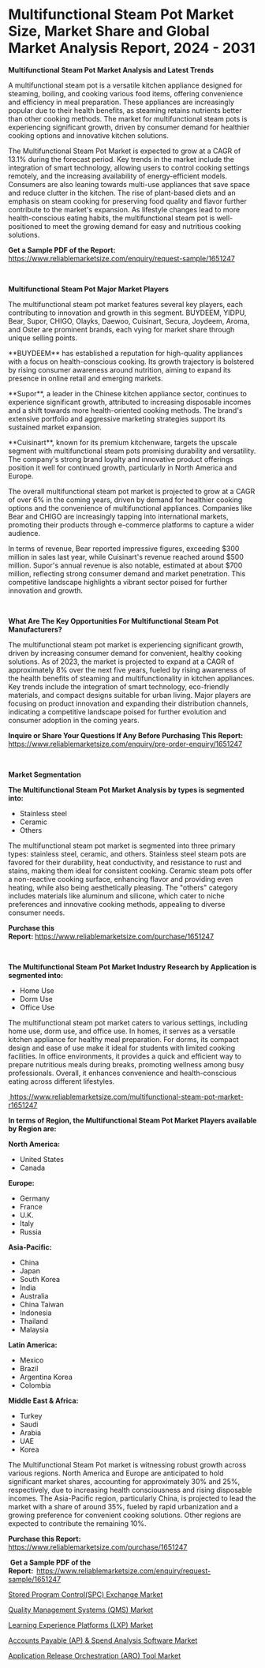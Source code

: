 <p><h1>Multifunctional Steam Pot Market Size, Market Share and Global Market Analysis Report, 2024 - 2031</h1></p><p><strong>Multifunctional Steam Pot Market Analysis and Latest Trends</strong></p>
<p><p>A multifunctional steam pot is a versatile kitchen appliance designed for steaming, boiling, and cooking various food items, offering convenience and efficiency in meal preparation. These appliances are increasingly popular due to their health benefits, as steaming retains nutrients better than other cooking methods. The market for multifunctional steam pots is experiencing significant growth, driven by consumer demand for healthier cooking options and innovative kitchen solutions.</p><p>The Multifunctional Steam Pot Market is expected to grow at a CAGR of 13.1% during the forecast period. Key trends in the market include the integration of smart technology, allowing users to control cooking settings remotely, and the increasing availability of energy-efficient models. Consumers are also leaning towards multi-use appliances that save space and reduce clutter in the kitchen. The rise of plant-based diets and an emphasis on steam cooking for preserving food quality and flavor further contribute to the market's expansion. As lifestyle changes lead to more health-conscious eating habits, the multifunctional steam pot is well-positioned to meet the growing demand for easy and nutritious cooking solutions.</p></p>
<p><strong>Get a Sample PDF of the Report:&nbsp;</strong> <a href="https://www.reliablemarketsize.com/enquiry/request-sample/1651247?utm_campaign=1133&utm_medium=2&utm_source=Github&utm_content=ia&utm_term=08122024&utm_id=multifunctional-steam-pot">https://www.reliablemarketsize.com/enquiry/request-sample/1651247</a></p>
<p>&nbsp;</p>
<p><strong>Multifunctional Steam Pot Major Market Players</strong></p>
<p><p>The multifunctional steam pot market features several key players, each contributing to innovation and growth in this segment. BUYDEEM, YIDPU, Bear, Supor, CHIGO, Olayks, Daewoo, Cuisinart, Secura, Joydeem, Aroma, and Oster are prominent brands, each vying for market share through unique selling points.</p><p>**BUYDEEM** has established a reputation for high-quality appliances with a focus on health-conscious cooking. Its growth trajectory is bolstered by rising consumer awareness around nutrition, aiming to expand its presence in online retail and emerging markets.</p><p>**Supor**, a leader in the Chinese kitchen appliance sector, continues to experience significant growth, attributed to increasing disposable incomes and a shift towards more health-oriented cooking methods. The brand's extensive portfolio and aggressive marketing strategies support its sustained market expansion.</p><p>**Cuisinart**, known for its premium kitchenware, targets the upscale segment with multifunctional steam pots promising durability and versatility. The company's strong brand loyalty and innovative product offerings position it well for continued growth, particularly in North America and Europe.</p><p>The overall multifunctional steam pot market is projected to grow at a CAGR of over 6% in the coming years, driven by demand for healthier cooking options and the convenience of multifunctional appliances. Companies like Bear and CHIGO are increasingly tapping into international markets, promoting their products through e-commerce platforms to capture a wider audience.</p><p>In terms of revenue, Bear reported impressive figures, exceeding $300 million in sales last year, while Cuisinart's revenue reached around $500 million. Supor's annual revenue is also notable, estimated at about $700 million, reflecting strong consumer demand and market penetration. This competitive landscape highlights a vibrant sector poised for further innovation and growth.</p></p>
<p>&nbsp;</p>
<p><strong>What Are The Key Opportunities For Multifunctional Steam Pot Manufacturers?</strong></p>
<p><p>The multifunctional steam pot market is experiencing significant growth, driven by increasing consumer demand for convenient, healthy cooking solutions. As of 2023, the market is projected to expand at a CAGR of approximately 8% over the next five years, fueled by rising awareness of the health benefits of steaming and multifunctionality in kitchen appliances. Key trends include the integration of smart technology, eco-friendly materials, and compact designs suitable for urban living. Major players are focusing on product innovation and expanding their distribution channels, indicating a competitive landscape poised for further evolution and consumer adoption in the coming years.</p></p>
<p><strong>Inquire or Share Your Questions If Any Before Purchasing This Report:</strong> <a href="https://www.reliablemarketsize.com/enquiry/pre-order-enquiry/1651247?utm_campaign=1133&utm_medium=2&utm_source=Github&utm_content=ia&utm_term=08122024&utm_id=multifunctional-steam-pot">https://www.reliablemarketsize.com/enquiry/pre-order-enquiry/1651247</a></p>
<p>&nbsp;</p>
<p><strong>Market Segmentation</strong></p>
<p><strong>The Multifunctional Steam Pot Market Analysis by types is segmented into:</strong></p>
<p><ul><li>Stainless steel</li><li>Ceramic</li><li>Others</li></ul></p>
<p><p>The multifunctional steam pot market is segmented into three primary types: stainless steel, ceramic, and others. Stainless steel steam pots are favored for their durability, heat conductivity, and resistance to rust and stains, making them ideal for consistent cooking. Ceramic steam pots offer a non-reactive cooking surface, enhancing flavor and providing even heating, while also being aesthetically pleasing. The "others" category includes materials like aluminum and silicone, which cater to niche preferences and innovative cooking methods, appealing to diverse consumer needs.</p></p>
<p><strong>Purchase this Report:&nbsp;</strong><a href="https://www.reliablemarketsize.com/purchase/1651247?utm_campaign=1133&utm_medium=2&utm_source=Github&utm_content=ia&utm_term=08122024&utm_id=multifunctional-steam-pot">https://www.reliablemarketsize.com/purchase/1651247</a></p>
<p>&nbsp;</p>
<p><strong>The Multifunctional Steam Pot Market Industry Research by Application is segmented into:</strong></p>
<p><ul><li>Home Use</li><li>Dorm Use</li><li>Office Use</li></ul></p>
<p><p>The multifunctional steam pot market caters to various settings, including home use, dorm use, and office use. In homes, it serves as a versatile kitchen appliance for healthy meal preparation. For dorms, its compact design and ease of use make it ideal for students with limited cooking facilities. In office environments, it provides a quick and efficient way to prepare nutritious meals during breaks, promoting wellness among busy professionals. Overall, it enhances convenience and health-conscious eating across different lifestyles.</p></p>
<p><a href="https://www.reliablemarketsize.com/multifunctional-steam-pot-market-r1651247?utm_campaign=1133&utm_medium=2&utm_source=Github&utm_content=ia&utm_term=08122024&utm_id=multifunctional-steam-pot">&nbsp;https://www.reliablemarketsize.com/multifunctional-steam-pot-market-r1651247</a></p>
<p><strong>In terms of Region, the Multifunctional Steam Pot Market Players available by Region are:</strong></p>
<p>
    <p> <strong> North America: </strong>
        <ul>
            <li>United States</li>
            <li>Canada</li>
        </ul>
        </p> 
    <p> <strong> Europe: </strong>
        <ul>
            <li>Germany</li>
            <li>France</li>
            <li>U.K.</li>
            <li>Italy</li>
            <li>Russia</li>
        </ul>
        </p> 
    <p> <strong> Asia-Pacific: </strong>
        <ul>
            <li>China</li>
            <li>Japan</li>
            <li>South Korea</li>
            <li>India</li>
            <li>Australia</li>
            <li>China Taiwan</li>
            <li>Indonesia</li>
            <li>Thailand</li>
            <li>Malaysia</li>
        </ul>
        </p> 
    <p> <strong> Latin America: </strong>
        <ul>
            <li>Mexico</li>
            <li>Brazil</li>
            <li>Argentina Korea</li>
            <li>Colombia</li>
        </ul>
        </p> 
    <p> <strong> Middle East & Africa: </strong>
        <ul>
            <li>Turkey</li>
            <li>Saudi</li>
            <li>Arabia</li>
            <li>UAE</li>
            <li>Korea</li>
        </ul>
    </p>
    </p>
<p><p>The Multifunctional Steam Pot market is witnessing robust growth across various regions. North America and Europe are anticipated to hold significant market shares, accounting for approximately 30% and 25%, respectively, due to increasing health consciousness and rising disposable incomes. The Asia-Pacific region, particularly China, is projected to lead the market with a share of around 35%, fueled by rapid urbanization and a growing preference for convenient cooking solutions. Other regions are expected to contribute the remaining 10%.</p></p>
<p><strong>Purchase this Report: </strong><a href="https://www.reliablemarketsize.com/purchase/1651247?utm_campaign=1133&utm_medium=2&utm_source=Github&utm_content=ia&utm_term=08122024&utm_id=multifunctional-steam-pot">https://www.reliablemarketsize.com/purchase/1651247</a></p>
<p>&nbsp;<strong>Get a Sample PDF of the Report:&nbsp;&nbsp;</strong><a href="https://www.reliablemarketsize.com/enquiry/request-sample/1651247?utm_campaign=1133&utm_medium=2&utm_source=Github&utm_content=ia&utm_term=08122024&utm_id=multifunctional-steam-pot">https://www.reliablemarketsize.com/enquiry/request-sample/1651247</a></p>
<p><strong></strong></p>
<p><p><a href="https://www.linkedin.com/pulse/revenue-insights-stored-program-controlspc-exchange-market-pesie?utm_campaign=1133&utm_medium=2&utm_source=Github&utm_content=ia&utm_term=08122024&utm_id=multifunctional-steam-pot">Stored Program Control(SPC) Exchange Market</a></p><p><a href="https://www.linkedin.com/pulse/evaluating-quality-management-systems-qms-market-current-ibvde?utm_campaign=1133&utm_medium=2&utm_source=Github&utm_content=ia&utm_term=08122024&utm_id=multifunctional-steam-pot">Quality Management Systems (QMS) Market</a></p><p><a href="https://www.linkedin.com/pulse/market-study-global-learning-experience-platforms-lxp-jxs3e?utm_campaign=1133&utm_medium=2&utm_source=Github&utm_content=ia&utm_term=08122024&utm_id=multifunctional-steam-pot">Learning Experience Platforms (LXP) Market</a></p><p><a href="https://www.linkedin.com/pulse/complete-analysis-accounts-payable-ap-spend-software-markets-6hg9e?utm_campaign=1133&utm_medium=2&utm_source=Github&utm_content=ia&utm_term=08122024&utm_id=multifunctional-steam-pot">Accounts Payable (AP) & Spend Analysis Software Market</a></p><p><a href="https://www.linkedin.com/pulse/futur-trend-quest-sl8ue?utm_campaign=1133&utm_medium=2&utm_source=Github&utm_content=ia&utm_term=08122024&utm_id=multifunctional-steam-pot">Application Release Orchestration (ARO) Tool Market</a></p></p>